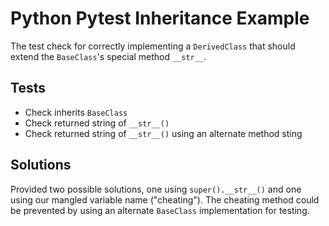 # Python Pytest Inheritance Example

The test check for correctly implementing a `DerivedClass` that should extend the `BaseClass`'s special method `__str__`.

## Tests

* Check inherits `BaseClass`
* Check returned string of `__str__()`
* Check returned string of `__str__()` using an alternate method sting

## Solutions

Provided two possible solutions, one using `super().__str__()` and one using our mangled variable name ("cheating").
The cheating method could be prevented by using an alternate `BaseClass` implementation for testing.
